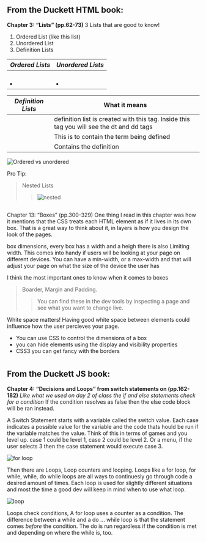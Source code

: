 ## From the Duckett HTML book:

**Chapter 3: “Lists” (pp.62-73)**
3 Lists that are good to know!
1. Ordered List (like this list)
2. Unordered List
3. Definition Lists

*Ordered Lists* | *Unordered Lists*
---------- | -------------
<ol> | <ul>  
<li> | <li>  

*Definition Lists* | What it means  
-------- | --------  
<dl> |  definition list is created with this tag. Inside this tag you will see the dt and dd tags  
<dt> | This is to contain the term being defined  
<dd>  | Contains the definition  


![Ordered vs unordered](/uploads/media/default/0001/01/f79ee5dc2b2caadbea97e73eab152db65e868539.png)

Pro Tip:
> Nested Lists
>> ![nested](https://s3.amazonaws.com/webucator-how-tos/419.png)


## 
Chapter 13: “Boxes” (pp.300-329)
 One thing I read in this chapter was how it mentions that the CSS treats each HTML element as if it lives in its own box. That is a great way to think about it, in layers is how you design the look of the pages.

 box dimensions, every box has a width and a heigh
 there is also Limiting width. This comes into handy if users will be looking at your page on different devices. You can have a min-width, or a max-width and that will adjust your page on what the size of the device the user has

 I think the most important ones to know when it comes to boxes
 > Boarder, Margin and Padding.
 >> You can find these in the dev tools by inspecting a page and see what you want to change live.

 White space matters! Having good white space between elements could influence how the user percieves your page.

 - You can use CSS to control the dimensions of a box
 - you can hide elements using the display and visibility properties
 - CSS3 you can get fancy with the borders






# 

## From the Duckett JS book:

**Chapter 4: “Decisions and Loops” from switch statements on (pp.162-182)**
*Like what we used on day 2 of class the if and else statements check for a condition*
If the condition resolves as false then the else code block will be ran instead.

A Switch Statement starts with a variable called the switch value. Each case indicates a possible value for the variable and the code thats hould be run if the variable matches the value. Think of this in terms of games and you level up. case 1 could be level 1, case 2 could be level 2. Or a menu, if the user selects 3 then the case statement would execute case 3. 

![for loop](https://cdn.tutsplus.com/net/uploads/legacy/216_dom/img/for_loop.png)

Then there are Loops, Loop counters and looping.
Loops like a for loop, for while, while, do while loops are all ways to continuesly go through code a desired amount of times. Each loop is used for slightly different situations and most the time a good dev will keep in mind when to use what loop. 

![loop](https://i.ytimg.com/vi/E3WuOTyN0eQ/maxresdefault.jpg)

Loops check conditions, A for loop uses a counter as a condition. 
The difference between a while and a do ... while loop is that the statement comes *before* the condition. The do is run regardless if the condition is met and depending on where the while is, too.